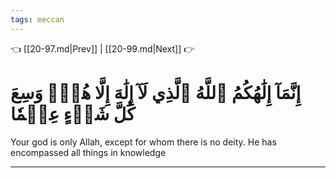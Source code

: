```yaml
---
tags: meccan
---
```


👈 [[20-97.md|Prev]] | [[20-99.md|Next]] 👉

# إِنَّمَآ إِلَٰهُكُمُ ٱللَّهُ ٱلَّذِي لَآ إِلَٰهَ إِلَّا هُوَۚ وَسِعَ كُلَّ شَيۡءٍ عِلۡمٗا

Your god is only Allah, except for whom there is no deity. He has encompassed all things in knowledge

---

